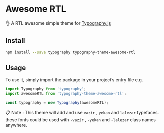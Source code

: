 # Awesome RTL

👌 A RTL awesome simple theme for [Typography.js](https://github.com/kyleamathews/typography.js)


## Install

```bash
npm install --save typography typography-theme-awesome-rtl
```

## Usage

To use it, simply import the package in your project’s entry file e.g.

```javascript
import Typography from 'typography';
import awesomeRTL from 'typography-theme-awesome-rtl';

const typography = new Typography(awesomeRTL);
```

 📋 Note : This theme will add and use `vazir` , `yekan` and `lalezar` typefaces.
these fonts could be used with `-vazir` , `-yekan` and `-lalezar` class names anywhere.  
